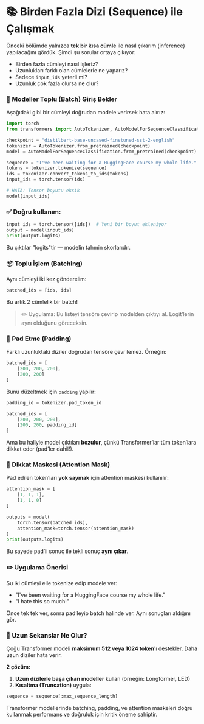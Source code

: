 
# 📚 Birden Fazla Dizi (Sequence) ile Çalışmak

Önceki bölümde yalnızca **tek bir kısa cümle** ile nasıl çıkarım (inference) yapılacağını gördük. Şimdi şu sorular ortaya çıkıyor:

- Birden fazla cümleyi nasıl işleriz?
- Uzunlukları farklı olan cümlelerle ne yaparız?
- Sadece `input_ids` yeterli mi?
- Uzunluk çok fazla olursa ne olur?



### 🧾 Modeller Toplu (Batch) Giriş Bekler

Aşağıdaki gibi bir cümleyi doğrudan modele verirsek hata alırız:

```python
import torch
from transformers import AutoTokenizer, AutoModelForSequenceClassification

checkpoint = "distilbert-base-uncased-finetuned-sst-2-english"
tokenizer = AutoTokenizer.from_pretrained(checkpoint)
model = AutoModelForSequenceClassification.from_pretrained(checkpoint)

sequence = "I've been waiting for a HuggingFace course my whole life."
tokens = tokenizer.tokenize(sequence)
ids = tokenizer.convert_tokens_to_ids(tokens)
input_ids = torch.tensor(ids)

# HATA: Tensor boyutu eksik
model(input_ids)
```

### ✅ Doğru kullanım:

```python
input_ids = torch.tensor([ids])  # Yeni bir boyut ekleniyor
output = model(input_ids)
print(output.logits)
```

Bu çıktılar "logits"tir — modelin tahmin skorlarıdır.



### 📦 Toplu İşlem (Batching)

Aynı cümleyi iki kez gönderelim:
```python
batched_ids = [ids, ids]
```

Bu artık 2 cümlelik bir batch!

> ✏️ Uygulama: Bu listeyi tensöre çevirip modelden çıktıyı al. Logit’lerin aynı olduğunu göreceksin.



### 🔲 Pad Etme (Padding)

Farklı uzunluktaki diziler doğrudan tensöre çevrilemez. Örneğin:

```python
batched_ids = [
    [200, 200, 200],
    [200, 200]
]
```

Bunu düzeltmek için `padding` yapılır:

```python
padding_id = tokenizer.pad_token_id

batched_ids = [
    [200, 200, 200],
    [200, 200, padding_id]
]
```

Ama bu haliyle model çıktıları **bozulur**, çünkü Transformer’lar tüm token’lara dikkat eder (pad’ler dahil!).



### 🧠 Dikkat Maskesi (Attention Mask)

Pad edilen token’ları **yok saymak** için attention maskesi kullanılır:

```python
attention_mask = [
    [1, 1, 1],
    [1, 1, 0]
]

outputs = model(
    torch.tensor(batched_ids),
    attention_mask=torch.tensor(attention_mask)
)
print(outputs.logits)
```

Bu sayede pad’li sonuç ile tekli sonuç **aynı çıkar**.

### ✏️ Uygulama Önerisi

Şu iki cümleyi elle tokenize edip modele ver:

- "I've been waiting for a HuggingFace course my whole life."
- "I hate this so much!"

Önce tek tek ver, sonra pad’leyip batch halinde ver. Aynı sonuçları aldığını gör.



### 📏 Uzun Sekanslar Ne Olur?

Çoğu Transformer modeli **maksimum 512 veya 1024 token**'ı destekler. Daha uzun diziler hata verir.

**2 çözüm:**

1. **Uzun dizilerle başa çıkan modeller** kullan (örneğin: Longformer, LED)
2. **Kısaltma (Truncation)** uygula:

```python
sequence = sequence[:max_sequence_length]
```



Transformer modellerinde batching, padding, ve attention maskeleri doğru kullanmak performans ve doğruluk için kritik öneme sahiptir.
